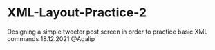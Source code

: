 # XML-Layout-Practice-2
Designing a simple tweeter post screen in order to practice basic XML commands 18.12.2021 @Agalip
